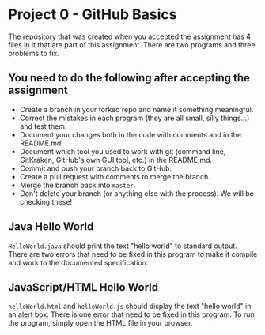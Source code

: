 # Project 0 - GitHub Basics

The repository that was created when you accepted the assignment has 4 files in it that are part of this assignment. There are two programs and three problems to fix.

## You need to do the following after accepting the assignment

* Create a branch in your forked repo and name it something meaningful.
* Correct the mistakes in each program (they are all small, silly things...) and test them.
* Document your changes both in the code with comments and in the README.md.
* Document which tool you used to work with git (command line, GitKraken, GitHub's own GUI tool, etc.) in the README.md.
* Commit and push your branch back to GitHub.
* Create a pull request with comments to merge the branch.
* Merge the branch back into `master`.
* Don't delete your branch (or anything else with the process). We will be checking these!

## Java Hello World
`HelloWorld.java` should print the text "hello world" to standard output. There are two errors that need to be fixed in this program to make it compile and work to the documented specification.

## JavaScript/HTML Hello World
`helloWorld.html` and `helloWorld.js` should display the text "hello world" in an alert box. There is one error that need to be fixed in this program. To run the program, simply open the HTML file in your browser.


